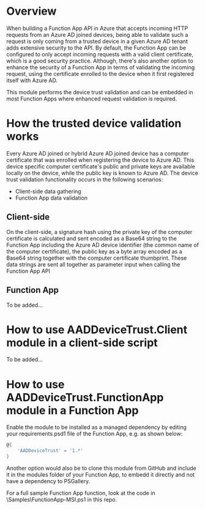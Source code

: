 # Overview
When building a Function App API in Azure that accepts incoming HTTP requests from an Azure AD joined devices, being able to validate such a request is only coming from a trusted device in a given Azure AD tenant adds extensive security to the API. By default, the Function App can be configured to only accept incoming requests with a valid client certificate, which is a good security practice. Although, there's also another option to enhance the security of a Function App in terms of validating the incoming request, using the certificate enrolled to the device when it first registered itself with Azure AD.

This module performs the device trust validation and can be embedded in most Function Apps where enhanced request validation is required.

# How the trusted device validation works

Every Azure AD joined or hybrid Azure AD joined device has a computer certificate that was enrolled when registering the device to Azure AD. This device specific computer certificate's public and private keys are available locally on the device, while the public key is known to Azure AD. The device trust validation functionality occurs in the following scenarios:

- Client-side data gathering
- Function App data validation

## Client-side

On the client-side, a signature hash using the private key of the computer certificate is calculated and sent encoded as a Base64 string to the Function App including the Azure AD device identifier (the common name of the computer certificate), the public key as a byte array encoded as a Base64 string together with the computer certificate thumbprint. These data strings are sent all together as parameter input when calling the Function App API

## Function App

To be added...

# How to use AADDeviceTrust.Client module in a client-side script

To be added...

# How to use AADDeviceTrust.FunctionApp module in a Function App

Enable the module to be installed as a managed dependency by editing your requirements.psd1 file of the Function App, e.g. as shown below:

```PowerShell
@{
    'AADDeviceTrust' = '1.*'
}
```

Another option would also be to clone this module from GitHub and include it in the modules folder of your Function App, to embedd it directly and not have a dependency to PSGallery.

For a full sample Function App function, look at the code in \Samples\FunctionApp-MSI.ps1 in this repo.